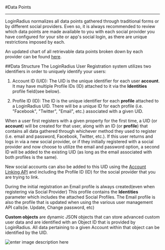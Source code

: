 #Data Points

---

LoginRadius normalizes all data points gathered through traditional forms or by different social providers. Even so, it is always recommended to review which data points are made available to you with each social provider you have configured for your site or app's social login, as there are unique restrictions imposed by each.

An updated chart of all retrievable data points broken down by each provider can be found [here](https://www.loginradius.com/docs/api/v2/getting-started/data-points/social-provider-data-fields/).

##Data Structure
The LoginRadius User Registration system utilizes two identifiers in order to uniquely identify your users:

1. Account ID (UID): The UID is the unique identifier for each user **account**. It may have multiple Profile IDs (ID) attached to it via the **Identities** profile field(see below).

2. Profile ID (ID): The ID is the unique identifier for each **profile** attached to a LoginRadius UID. There will be a unique ID for each profile (i.e. "Facebook", "Twitter", "Email", etc.) associated with a given UID.

When a user first registers with a given property for the first time, a UID (or **account**) will be created for that user, along with an ID (or **profile**) that contains all data gathered through whichever method they used to register (i.e. email and password, Facebook, Twitter, etc.). If this user returns and logs in via a new social provider, or if they initially registered with a social provider and now choose to utilize the email and password option, a second ID will be added to the existing UID (as long as the email associated with both profiles is the same).

New social accounts can also be added to this UID using the [Account Linking API](https://www.loginradius.com/docs/api/v2/customer-identity-api/authentication/auth-link-social-identities) and including the Profile ID (ID) for the social provider that you are trying to link.

During the initial registration an Email profile is always created(even when registering via Social Provider) This profile contains the **Identities** parameter which includes the attached Social Profiles. The Email profile is also the profile that is updated when using the various user management API calls(ie. Update, Change password, etc)

**Custom objects** are dynamic JSON objects that can store advanced custom user data and are identified with an Object ID that is provided by LoginRadius. All data pertaining to a given Account within that object can be identified by the UID.

![enter image description here](https://apidocs.lrcontent.com/images/loginradius-raas-APIV2-data-structure---Page-1_29726594c260a25b860.05743941.png)
